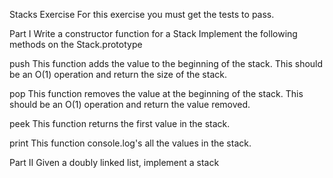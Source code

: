 Stacks Exercise
For this exercise you must get the tests to pass.

Part I
Write a constructor function for a Stack
Implement the following methods on the Stack.prototype

push
This function adds the value to the beginning of the stack. This should be an O(1) operation and return the size of the stack.

pop
This function removes the value at the beginning of the stack. This should be an O(1) operation and return the value removed.

peek
This function returns the first value in the stack.

print
This function console.log's all the values in the stack.

Part II
Given a doubly linked list, implement a stack